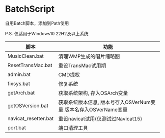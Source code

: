 # BatchScript

自用Batch脚本，添加到Path使用

P.S. 仅适用于Windows10 22H2及以上系统

| 脚本              | 功能                                                              |
| ----------------- | ----------------------------------------------------------------- |
| MusicClean.bat    | 清理WMP生成的唱片缩略图                                           |
| ResetTransMac.bat | 重设TransMac试用期                                                |
| admin.bat         | CMD提权                                                           |
| fixsys.bat        | 修复系统                                                          |
| getArch.bat       | 获取系统架构, 存入OSArch变量                                      |
| getOSVersion.bat  | 获取系统版本信息, 版本号存入OSVerNum变量 版本名存入OSVerName变量 |
| navicat_resetter.bat | 重设navicat试用(仅测试过Navicat15)                             |
| port.bat          | 端口清理工具                                                      |
